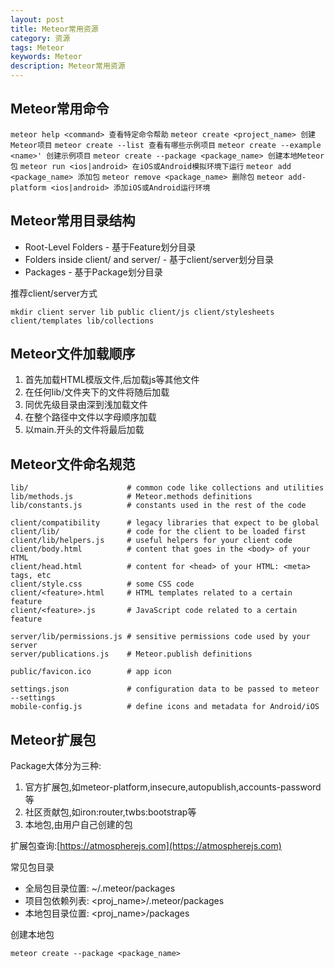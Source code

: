 ```yaml
---
layout: post
title: Meteor常用资源
category: 资源
tags: Meteor
keywords: Meteor
description: Meteor常用资源
---
```

## Meteor常用命令

`meteor help <command> 查看特定命令帮助`
`meteor create <project_name> 创建Meteor项目`
`meteor create --list 查看有哪些示例项目`
`meteor create --example <name>' 创建示例项目`
`meteor create --package <package_name> 创建本地Meteor包`
`meteor run <ios|android> 在iOS或Android模拟环境下运行`
`meteor add <package_name> 添加包`
`meteor remove <package_name> 删除包`
`meteor add-platform <ios|android> 添加iOS或Android运行环境`

## Meteor常用目录结构

 - Root-Level Folders - 基于Feature划分目录
 - Folders inside client/ and server/ - 基于client/server划分目录
 - Packages - 基于Package划分目录

推荐client/server方式

    mkdir client server lib public client/js client/stylesheets client/templates lib/collections

## Meteor文件加载顺序

 1. 首先加载HTML模版文件,后加载js等其他文件
 2. 在任何lib/文件夹下的文件将随后加载
 3. 同优先级目录由深到浅加载文件
 4. 在整个路径中文件以字母顺序加载
 5. 以main.开头的文件将最后加载

## Meteor文件命名规范

    lib/                      # common code like collections and utilities
    lib/methods.js            # Meteor.methods definitions
    lib/constants.js          # constants used in the rest of the code

    client/compatibility      # legacy libraries that expect to be global
    client/lib/               # code for the client to be loaded first
    client/lib/helpers.js     # useful helpers for your client code
    client/body.html          # content that goes in the <body> of your HTML
    client/head.html          # content for <head> of your HTML: <meta> tags, etc
    client/style.css          # some CSS code
    client/<feature>.html     # HTML templates related to a certain feature
    client/<feature>.js       # JavaScript code related to a certain feature

    server/lib/permissions.js # sensitive permissions code used by your server
    server/publications.js    # Meteor.publish definitions

    public/favicon.ico        # app icon

    settings.json             # configuration data to be passed to meteor --settings
    mobile-config.js          # define icons and metadata for Android/iOS

## Meteor扩展包
Package大体分为三种:

 1. 官方扩展包,如meteor-platform,insecure,autopublish,accounts-password等
 2. 社区贡献包,如iron:router,twbs:bootstrap等
 3. 本地包,由用户自己创建的包

扩展包查询:[https://atmospherejs.com](https://atmospherejs.com)

常见包目录

 - 全局包目录位置: ~/.meteor/packages
 - 项目包依赖列表: <proj_name>/.meteor/packages
 - 本地包目录位置: <proj_name>/packages

创建本地包

    meteor create --package <package_name>
